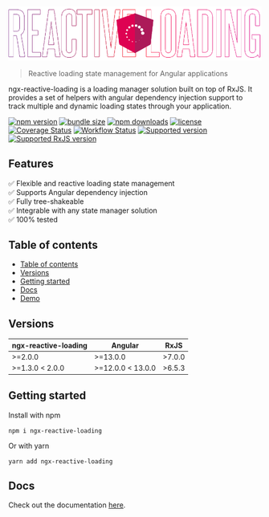 ![NGX Reactive Loading](./reactive_loading_banner.png)

> Reactive loading state management for Angular applications

ngx-reactive-loading is a loading manager solution built on top of RxJS. It provides
a set of helpers with angular dependency injection support to track multiple and dynamic
loading states through your application.

[![npm version](https://badge.fury.io/js/ngx-reactive-loading.svg)](https://www.npmjs.com/package/ngx-reactive-loading)
[![bundle size](https://img.shields.io/bundlephobia/min/ngx-reactive-loading)](https://www.npmjs.com/package/ngx-reactive-loading)
[![npm downloads](https://img.shields.io/npm/dw/ngx-reactive-loading)](https://www.npmjs.com/package/ngx-reactive-loading)
[![license](https://img.shields.io/npm/l/ngx-reactive-loading)](https://github.com/riccardoperra/ngx-reactive-loading/blob/main/LICENSE)
[![Coverage Status](https://coveralls.io/repos/github/riccardoperra/ngx-reactive-loading/badge.svg?branch=main)](https://coveralls.io/github/riccardoperra/ngx-reactive-loading?branch=main)
[![Workflow Status](https://img.shields.io/github/workflow/status/riccardoperra/ngx-reactive-loading/CI)](https://www.npmjs.com/package/ngx-reactive-loading)
[![Supported version](https://img.shields.io/badge/Support%20RxJS-~6.6.0-%23d81b60)](https://github.com/riccardoperra/ngx-reactive-loading)
[![Supported RxJS version](https://img.shields.io/badge/Support-RxJS%207-%23d81b60)](https://github.com/riccardoperra/ngx-reactive-loading)

## Features

✅ Flexible and reactive loading state management <br>
✅ Supports Angular dependency injection <br>
✅ Fully tree-shakeable <br>
✅ Integrable with any state manager solution<br>
✅ 100% tested <br>


## Table of contents

- [Table of contents](#table-of-contents)
- [Versions](#versions)
- [Getting started](#getting-started)
- [Docs](#docs)
- [Demo](projects/ngx-reactive-loading-demo)

## Versions

| ngx-reactive-loading | Angular              | RxJS    |
| -------------------- | -------------------  | ------- |
| \>=2.0.0              | \>=13.0.0            | \>7.0.0 |
| \>=1.3.0 < 2.0.0      | \>=12.0.0 < 13.0.0   | \>6.5.3 |

## Getting started

Install with npm

```
npm i ngx-reactive-loading
```

Or with yarn

```
yarn add ngx-reactive-loading
```

## Docs

Check out the documentation [here](https://riccardoperra.github.io/ngx-reactive-loading).
